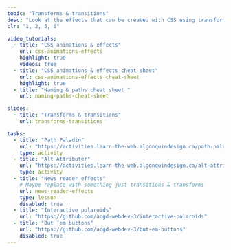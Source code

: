 ```yaml
---
topic: "Transforms & transitions"
desc: "Look at the effects that can be created with CSS using transforms and transitions."
clr: "1, 2, 5, 6"

video_tutorials:
  - title: "CSS animations & effects"
    url: css-animations-effects
    highlight: true
    videos: true
  - title: "CSS animations & effects cheat sheet"
    url: css-animations-effects-cheat-sheet
    highlight: true
  - title: "Naming & paths cheat sheet "
    url: naming-paths-cheat-sheet

slides:
  - title: "Transforms & transitions"
    url: transforms-transitions

tasks:
  - title: "Path Paladin"
    url: "https://activities.learn-the-web.algonquindesign.ca/path-paladin/"
    type: activity
  - title: "Alt Attributer"
    url: "https://activities.learn-the-web.algonquindesign.ca/alt-attributer/"
    type: activity
  - title: "News reader effects"
    # Maybe replace with something just transitions & transforms
    url: news-reader-effects
    type: lesson
    disabled: true
  - title: "Interactive polaroids"
    url: "https://github.com/acgd-webdev-3/interactive-polaroids"
  - title: "But ’em buttons"
    url: "https://github.com/acgd-webdev-3/but-em-buttons"
    disabled: true
---
```

